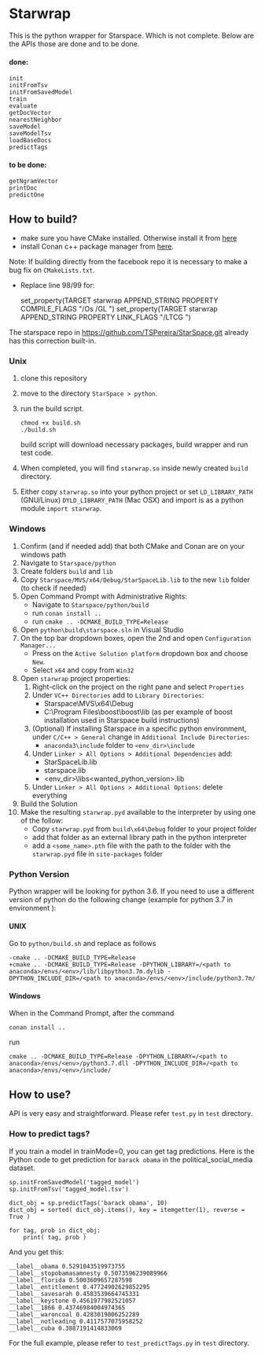 # Starwrap

This is the python wrapper for Starspace. Which is not complete. Below are the APIs those are done and to be done.
#### done:
```
init
initFromTsv
initFromSavedModel
train
evaluate
getDocVector
nearestNeighbor
saveModel
saveModelTsv
loadBaseDocs
predictTags
```
#### to be done:
```
getNgramVector
printDoc
predictOne
```

## How to build?
- make sure you have CMake installed. Otherwise install it from [here](https://cmake.org/install/)
- install Conan c++ package manager from [here](https://conan.io/downloads.html).

Note: If building directly from the facebook repo it is necessary to make a bug fix on `CMakeLists.txt`.
*   Replace line 98/99 for:  


    set_property(TARGET starwrap APPEND_STRING PROPERTY COMPILE_FLAGS "/Os /GL ")
    set_property(TARGET starwrap APPEND_STRING PROPERTY LINK_FLAGS "/LTCG ")
    
The starspace repo in https://github.com/TSPereira/StarSpace.git already has this correction built-in.

### Unix
1.  clone this repository
2.  move to the directory `StarSpace > python`.
3.  run the build script. 

    ```
    chmod +x build.sh
    ./build.sh
    ```

    build script will download necessary packages, build wrapper and run test code.  
4.  When completed, you will find `starwrap.so` inside newly created `build` directory.   
5.  Either copy `starwrap.so` into your python project or set `LD_LIBRARY_PATH` (GNU/Linux) `DYLD_LIBRARY_PATH` (Mac OSX) and import is as a python module `import starwrap`.

### Windows
1.  Confirm (and if needed add) that both CMake and Conan are on your windows path
2.  Navigate to `Starspace/python`
3.  Create folders `build` and `lib`
4.  Copy `Starspace/MVS/x64/Debug/StarSpaceLib.lib` to the new `lib` folder (to check if needed)
5.  Open Command Prompt with Administrative Rights:
    - Navigate to `Starspace/python/build`
    - run `conan install ..`
    - run `cmake .. -DCMAKE_BUILD_TYPE=Release`
6.  Open `python\build\starspace.sln` in Visual Studio
7.  On the top bar dropdown boxes, open the 2nd and open `Configuration Manager...`
    - Press on the `Active Solution platform` dropdown box and choose `New`.
    - Select `x64` and copy from `Win32`
8.  Open `starwrap` project properties:
    1.  Right-click on the project on the right pane and select `Properties`
    2.  Under `VC++ Directories` add to `Library Directories`: 
        - Starspace\MVS\x64\Debug
        - C:\Program Files\boost\boost\lib (as per example of boost installation used in Starspace build instructions)
    3.  (Optional) If installing Starspace in a specific python environment, under `C/C++ > General` change in `Additional Include Directories`:
        - `anaconda3\include` folder to `<env_dir>\include`
    4.  Under `Linker > All Options > Additional Dependencies` add:
        - StarSpaceLib.lib
        - starspace.lib
        - <env_dir>\libs\<wanted_python_version>.lib
    5.  Under `Linker > All Options > Additional Options`: delete everything
9.  Build the Solution
10. Make the resulting `starwrap.pyd` available to the interpreter by using one of the follow:
    - Copy `starwrap.pyd` from `build\x64\Debug` folder to your project folder
    - add that folder as an external library path in the python interpreter
    - add a `<some_name>.pth` file with the path to the folder with the `starwrap.pyd` file in `site-packages` folder


### Python Version
Python wrapper will be looking for python 3.6. If you need to use a different version of python do the following
 change (example for python 3.7 in environment <env>):

#### UNIX
Go to `python/build.sh` and replace as follows
    
    -cmake .. -DCMAKE_BUILD_TYPE=Release
    +cmake .. -DCMAKE_BUILD_TYPE=Release -DPYTHON_LIBRARY=/<path to anaconda>/envs/<env>/lib/libpython3.7m.dylib -DPYTHON_INCLUDE_DIR=/<path to anaconda>/envs/<env>/include/python3.7m/
    
#### Windows
When in the Command Prompt, after the command 

    conan install ..
    
run
    
    cmake .. -DCMAKE_BUILD_TYPE=Release -DPYTHON_LIBRARY=/<path to anaconda>/envs/<env>/python3.7.dll -DPYTHON_INCLUDE_DIR=/<path to anaconda>/envs/<env>/include/


## How to use?
API is very easy and straightforward. Please refer `test.py` in `test` directory.

### How to predict tags?
If you train a model in trainMode=0, you can get tag predictions. Here is the Python code to get prediction for `barack obama` in the political_social_media dataset.

```
sp.initFromSavedModel('tagged_model')
sp.initFromTsv('tagged_model.tsv')

dict_obj = sp.predictTags('barack obama', 10)
dict_obj = sorted( dict_obj.items(), key = itemgetter(1), reverse = True )

for tag, prob in dict_obj:
    print( tag, prob )
```

And you get this:
```
__label__obama 0.5291043519973755
__label__stopobamasamnesty 0.5073596239089966
__label__florida 0.5003609657287598
__label__entitlement 0.47724902629852295
__label__savesarah 0.4583539664745331
__label__keystone 0.4561977982521057
__label__1866 0.43746984004974365
__label__waroncoal 0.4283019006252289
__label__notleading 0.4117577075958252
__label__cuba 0.3887191414833069
```
For the full example, please refer to `test_predictTags.py` in `test` directory.
